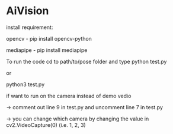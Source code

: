 # AiVision

install requirement:

opencv - pip install opencv-python

mediapipe - pip install mediapipe

To run the code cd to path/to/pose folder and type python test.py     

or      

python3 test.py

if want to run on the camera instead of demo vedio

-> comment out line 9 in test.py and uncomment line 7 in test.py

-> you can change which camera by changing the value in cv2.VideoCapture(0) (i.e. 1, 2, 3)
